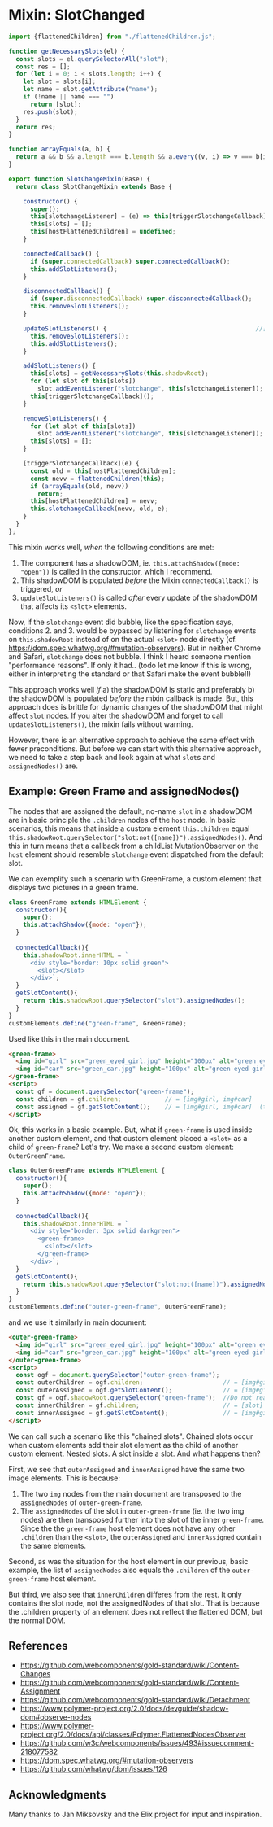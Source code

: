 # Mixin: SlotChanged

```javascript
import {flattenedChildren} from "./flattenedChildren.js";

function getNecessarySlots(el) {
  const slots = el.querySelectorAll("slot");
  const res = [];
  for (let i = 0; i < slots.length; i++) {
    let slot = slots[i];
    let name = slot.getAttribute("name");
    if (!name || name === "")
      return [slot];
    res.push(slot);
  }
  return res;
}

function arrayEquals(a, b) {
  return a && b && a.length === b.length && a.every((v, i) => v === b[i]);
}

export function SlotChangeMixin(Base) {
  return class SlotChangeMixin extends Base {

    constructor() {
      super();
      this[slotchangeListener] = (e) => this[triggerSlotchangeCallback](e);
      this[slots] = [];
      this[hostFlattenedChildren] = undefined;
    }

    connectedCallback() {
      if (super.connectedCallback) super.connectedCallback();
      this.addSlotListeners();
    }

    disconnectedCallback() {
      if (super.disconnectedCallback) super.disconnectedCallback();
      this.removeSlotListeners();
    }

    updateSlotListeners() {                                         //[2]
      this.removeSlotListeners();
      this.addSlotListeners();
    }

    addSlotListeners() {
      this[slots] = getNecessarySlots(this.shadowRoot);
      for (let slot of this[slots])
        slot.addEventListener("slotchange", this[slotchangeListener]);
      this[triggerSlotchangeCallback]();
    }

    removeSlotListeners() {
      for (let slot of this[slots])
        slot.addEventListener("slotchange", this[slotchangeListener]);
      this[slots] = [];
    }

    [triggerSlotchangeCallback](e) {
      const old = this[hostFlattenedChildren];
      const nevv = flattenedChildren(this);
      if (arrayEquals(old, nevv))
        return;
      this[hostFlattenedChildren] = nevv;
      this.slotchangeCallback(nevv, old, e);
    }
  }
};
```
This mixin works well, *when* the following conditions are met:
1. The component has a shadowDOM, ie. `this.attachShadow({mode: "open"})` is called in the constructor,
which I recommend.
2. This shadowDOM is populated *before* the Mixin `connectedCallback()` is triggered, *or*
3. `updateSlotListeners()` is called *after* every update of the shadowDOM that 
affects its `<slot>` elements.

Now, if the `slotchange` event did bubble, like the specification says, 
conditions 2. and 3. would be bypassed by listening for `slotchange` events on `this.shadowRoot` 
instead of on the actual `<slot>` node directly (cf. https://dom.spec.whatwg.org/#mutation-observers).
But in neither Chrome and Safari, `slotchange` does not bubble. 
I think I heard someone mention "performance reasons". If only it had..
(todo let me know if this is wrong, either in interpreting the standard or that Safari make the event bubble!!)

This approach works well *if* a) the shadowDOM is static and preferably 
b) the shadowDOM is populated *before* the mixin callback is made.
But, this approach does is brittle for dynamic changes of the shadowDOM 
that might affect `slot` nodes. 
If you alter the shadowDOM and forget to call `updateSlotListeners()`, the mixin fails without warning.

However, there is an alternative approach to achieve the same effect with fewer preconditions.
But before we can start with this alternative approach, 
we need to take a step back and look again at what `slot`s and `assignedNodes()` are.

## Example: Green Frame and assignedNodes()

The nodes that are assigned the default, no-name `slot` in a shadowDOM
are in basic principle the `.children` nodes of the `host` node.
In basic scenarios, this means that inside a custom element
`this.children` equal `this.shadowRoot.querySelector("slot:not([name])").assignedNodes()`.
And this in turn means that a callback from a childList MutationObserver on the `host` element
should resemble `slotchange` event dispatched from the default slot.

We can exemplify such a scenario with GreenFrame, a custom element that 
displays two pictures in a green frame.

```javascript
class GreenFrame extends HTMLElement {
  constructor(){
    super();
    this.attachShadow({mode: "open"});
  }
  
  connectedCallback(){
    this.shadowRoot.innerHTML = `
      <div style="border: 10px solid green">
        <slot></slot>                                                      
      </div>`;
  }
  getSlotContent(){
    return this.shadowRoot.querySelector("slot").assignedNodes();
  }
}
customElements.define("green-frame", GreenFrame);
```

Used like this in the main document.

```html
<green-frame>                                               
  <img id="girl" src="green_eyed_girl.jpg" height="100px" alt="green eyed girl" />   <!-- X1 -->
  <img id="car" src="green_car.jpg" height="100px" alt="green eyed girl" />         <!-- X2 -->
</green-frame>
<script>
  const gf = document.querySelector("green-frame");
  const children = gf.children;            // = [img#girl, img#car]
  const assigned = gf.getSlotContent();    // = [img#girl, img#car]  (the two arrays that reference the nodes are different though).
</script>
```
 
Ok, this works in a basic example. But, what if `green-frame` is used inside another custom element,
and that custom element placed a `<slot>` as a child of `green-frame`?
Let's try. We make a second custom element: `OuterGreenFrame`.

```javascript
class OuterGreenFrame extends HTMLElement {
  constructor(){
    super();                                                      
    this.attachShadow({mode: "open"});
  }
  
  connectedCallback(){
    this.shadowRoot.innerHTML = `
      <div style="border: 3px solid darkgreen">
        <green-frame>                                               
          <slot></slot>
        </green-frame>
      </div>`;
  }
  getSlotContent(){
    return this.shadowRoot.querySelector("slot:not([name])").assignedNodes();
  }
}
customElements.define("outer-green-frame", OuterGreenFrame);
```

and we use it similarly in main document:

```html
<outer-green-frame>                                               
  <img id="girl" src="green_eyed_girl.jpg" height="100px" alt="green eyed girl" />   <!-- X1 -->
  <img id="car" src="green_car.jpg" height="100px" alt="green eyed girl" />         <!-- X2 -->
</outer-green-frame>
<script>
  const ogf = document.querySelector("outer-green-frame");
  const outerChildren = ogf.children;                      // = [img#girl, img#car]
  const outerAssigned = ogf.getSlotContent();              // = [img#girl, img#car]
  const gf = ogf.shadowRoot.querySelector("green-frame");  //Do not reach directly for the shadowRoot on other elements in your code. This is only done for example purposes.
  const innerChildren = gf.children;                       // = [slot]               !!the chained slot!!
  const innerAssigned = gf.getSlotContent();               // = [img#girl, img#car] 
</script>
```
We can call such a scenario like this "chained slots".
Chained slots occur when custom elements add their slot element as the child of another custom element.
Nested slots. A slot inside a slot. And what happens then?

First, we see that `outerAssigned` and `innerAssigned` have the same two image elements.
This is because:
1. The two `img` nodes from the main document are transposed 
to the `assignedNodes` of `outer-green-frame`.
2. The `assignedNodes` of the slot in `outer-green-frame` (ie. the two img nodes) are
then transposed further into the slot of the inner `green-frame`.
Since the the `green-frame` host element does not have any other `.children` than the `<slot>`,
the `outerAssigned` and `innerAssigned` contain the same elements.

Second, as was the situation for the host element in our previous, basic example, 
the list of `assignedNodes` also equals the `.children` of the `outer-green-frame` host element.

But third, we also see that `innerChildren` differes from the rest.
It only contains the slot node, not the assignedNodes of that slot.
That is because the .children property of an element does not reflect the flattened DOM, 
but the normal DOM.

## References
* https://github.com/webcomponents/gold-standard/wiki/Content-Changes
* https://github.com/webcomponents/gold-standard/wiki/Content-Assignment
* https://github.com/webcomponents/gold-standard/wiki/Detachment                                  
* https://www.polymer-project.org/2.0/docs/devguide/shadow-dom#observe-nodes
* https://www.polymer-project.org/2.0/docs/api/classes/Polymer.FlattenedNodesObserver
* https://github.com/w3c/webcomponents/issues/493#issuecomment-218077582
* https://dom.spec.whatwg.org/#mutation-observers
* https://github.com/whatwg/dom/issues/126
 
## Acknowledgments
Many thanks to Jan Miksovsky and the Elix project for input and inspiration.
